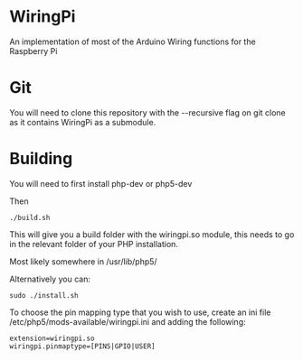 WiringPi
========

An implementation of most of the Arduino Wiring functions for the Raspberry Pi

Git
===

You will need to clone this repository with the --recursive flag on git clone as it contains WiringPi as a submodule.

Building
========

You will need to first install php-dev or php5-dev

Then

    ./build.sh

This will give you a build folder with the wiringpi.so module, this needs to go in the relevant folder of your PHP installation.

Most likely somewhere in /usr/lib/php5/

Alternatively you can:

    sudo ./install.sh

To choose the pin mapping type that you wish to use, create an ini file /etc/php5/mods-available/wiringpi.ini and adding the following:

    extension=wiringpi.so
    wiringpi.pinmaptype=[PINS|GPIO|USER]
